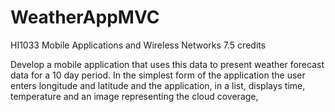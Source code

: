# WeatherAppMVC
HI1033 Mobile Applications and Wireless Networks 7.5 credits 

Develop a mobile application that uses this data to present weather forecast data for a 10 day period. In the simplest form of the application the user enters longitude and latitude and the application, in a list, displays time, temperature and an image representing the cloud coverage,
